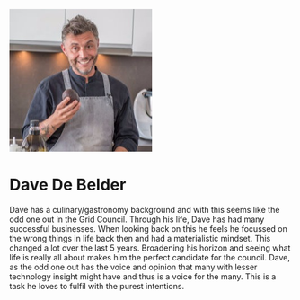 ![Dave](./img/dave.jpeg)

# Dave De Belder

Dave has a culinary/gastronomy background and with this seems like the odd one out in the Grid Council. Through his life, Dave has had many successful businesses. When looking back on this he feels he focussed on the wrong things in life back then and had a materialistic mindset. This changed a lot over the last 5 years. Broadening his horizon and seeing what life is really all about makes him the perfect candidate for the council. Dave, as the odd one out has the voice and opinion that many with lesser technology insight might have and thus is a voice for the many.  This is a task he loves to fulfil with the purest intentions.